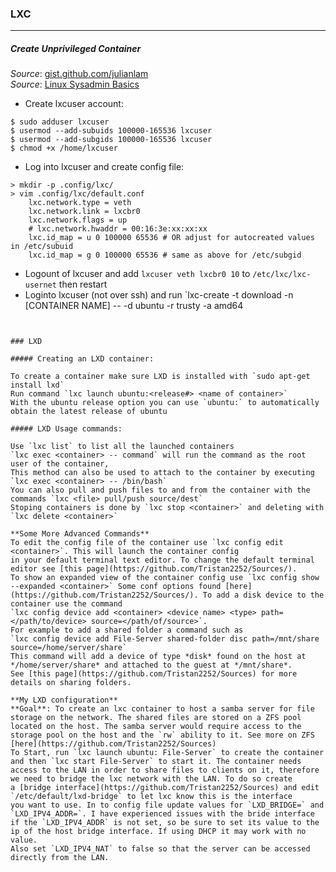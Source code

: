 ### LXC
_________________________________________________________________________________________________________  

##### Create Unprivileged Container
*Source*: [gist.github.com/julianlam](https://gist.github.com/julianlam/4e2bd91d8dedee21ca6f)  
*Source*: [Linux Sysadmin Basics](https://www.youtube.com/watch?v=SPk7EL1jja4)

* Create lxcuser account:
```
$ sudo adduser lxcuser
$ usermod --add-subuids 100000-165536 lxcuser
$ usermod --add-subgids 100000-165536 lxcuser
$ chmod +x /home/lxcuser
```  
* Log into lxcuser and create config file:
```
> mkdir -p .config/lxc/
> vim .config/lxc/default.conf
    lxc.network.type = veth
    lxc.network.link = lxcbr0
    lxc.network.flags = up
    # lxc.network.hwaddr = 00:16:3e:xx:xx:xx
    lxc.id_map = u 0 100000 65536 # OR adjust for autocreated values in /etc/subuid
    lxc.id_map = g 0 100000 65536 # same as above for /etc/subgid
```  
* Logount of lxcuser and add `lxcuser veth lxcbr0 10` to `/etc/lxc/lxc-usernet` then restart  
* Loginto lxcuser (not over ssh) and run `lxc-create -t download -n [CONTAINER NAME] -- -d ubuntu -r trusty -a amd64
```


### LXD

##### Creating an LXD container:  

To create a container make sure LXD is installed with `sudo apt-get install lxd`  
Run command `lxc launch ubuntu:<release#> <name of container>`  
With the ubuntu release option you can use `ubuntu:` to automatically obtain the latest release of ubuntu  

##### LXD Usage commands:  

Use `lxc list` to list all the launched containers  
`lxc exec <container> -- command` will run the command as the root user of the container,  
This method can also be used to attach to the container by executing `lxc exec <container> -- /bin/bash`  
You can also pull and push files to and from the container with the commands `lxc <file> pull/push source/dest`  
Stoping containers is done by `lxc stop <container>` and deleting with `lxc delete <container>`  

**Some More Advanced Commands**  
To edit the config file of the container use `lxc config edit <container>`. This will launch the container config
in your default terminal text editor. To change the default terminal editor see [this page](https://github.com/Tristan2252/Sources/).
To show an expanded view of the container config use `lxc config show --expanded <container>` Some conf options found [here](https://github.com/Tristan2252/Sources/). To add a disk device to the container use the command  
`lxc config device add <container> <device name> <type> path=</path/to/device> source=</path/of/source>`.  
For example to add a shared folder a command such as  
`lxc config device add File-Server shared-folder disc path=/mnt/share source=/home/server/share`  
This command will add a device of type *disk* found on the host at */home/server/share* and attached to the guest at */mnt/share*.  
See [this page](https://github.com/Tristan2252/Sources) for more details on sharing folders.  

**My LXD configuration**  
**Goal**: To create an lxc container to host a samba server for file storage on the network. The shared files are stored on a ZFS pool
located on the host. The samba server would require access to the storage pool on the host and the `rw` ability to it. See more on ZFS
[here](https://github.com/Tristan2252/Sources)  
To Start, run `lxc launch ubuntu: File-Server` to create the container and then `lxc start File-Server` to start it. The container needs
access to the LAN in order to share files to clients on it, therefore we need to bridge the lxc network with the LAN. To do so create
a [bridge interface](https://github.com/Tristan2252/Sources) and edit `/etc/default/lxd-bridge` to let lxc know this is the interface
you want to use. In to config file update values for `LXD_BRIDGE=` and `LXD_IPV4_ADDR=`. I have experienced issues with the bride interface
if the `LXD_IPV4_ADDR` is not set, so be sure to set its value to the ip of the host bridge interface. If using DHCP it may work with no value.
Also set `LXD_IPV4_NAT` to false so that the server can be accessed directly from the LAN.
